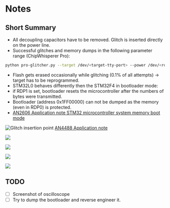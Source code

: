 # Notes

## Short Summary
- All decoupling capacitors have to be removed. Glitch is inserted directly on the power line.
- Successful glitches and memory dumps in the following parameter range (ChipWhisperer Pro):
```bash
python pro-glitcher.py --target /dev/<target-tty-port> --power /dev/<rd6006-tty-port> --delay 94_000 96_000 --length 100 120
```
- Flash gets erased occasionally while glitching (0.1% of all attempts) -> target has to be reprogrammed.
- STM32L0 behaves differently then the STM32F4 in bootloader mode:
- if RDP1 is set, bootloader resets the microcontroller after the numbers of bytes were transmitted.
- Bootloader (address 0x1FF00000) can not be dumped as the memory (even in RDP0) is protected.
- [AN2606 Application note STM32 microcontroller system memory boot mode](https://www.st.com/resource/en/application_note/an2606-stm32-microcontroller-system-memory-boot-mode-stmicroelectronics.pdf)

![Glitch insertion point](https://github.com/MKesenheimer/fault-injection-library/blob/master/stm32l0-glitching/images/power_supply_scheme.png)
[AN4488 Application note](https://www.st.com/resource/en/datasheet/stm32l052c6.pdf)

![](https://github.com/MKesenheimer/fault-injection-library/blob/master/stm32l0-glitching/images/cw-pro-bootloader-glitching.png)

![](https://github.com/MKesenheimer/fault-injection-library/blob/master/stm32l0-glitching/images/1-init-bootloader.png)

![](https://github.com/MKesenheimer/fault-injection-library/blob/master/stm32l0-glitching/images/2-memread-cmd.png)

![](https://github.com/MKesenheimer/fault-injection-library/blob/master/stm32l0-glitching/images/4-number-of-bytes-cmd.png)

## TODO
- [ ] Screenshot of oscilloscope
- [ ] Try to dump the bootloader and reverse engineer it.